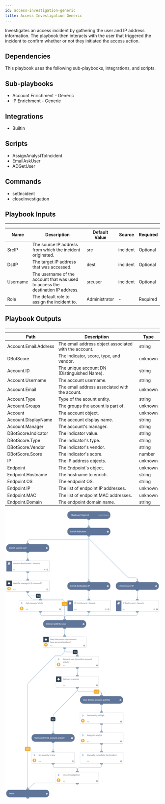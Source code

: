 ```yaml
---
id: access-investigation-generic
title: Access Investigation Generic
---
```


Investigates an access incident by gathering the user and IP address information.
The playbook then interacts with the user that triggered the incident to confirm whether or not they initiated the access action.

## Dependencies
This playbook uses the following sub-playbooks, integrations, and scripts.

## Sub-playbooks
* Account Enrichment - Generic
* IP Enrichment - Generic

## Integrations
* Builtin

## Scripts
* AssignAnalystToIncident
* EmailAskUser
* ADGetUser

## Commands
* setIncident
* closeInvestigation

## Playbook Inputs
---

| **Name** | **Description** | **Default Value** | **Source** | **Required** |
| --- | --- | --- | --- | --- |
| SrcIP | The source IP address from which the incident originated. | src | incident | Optional |
| DstIP | The target IP address that was accessed. | dest | incident | Optional |
| Username | The username of the account that was used to access the destination IP address. | srcuser | incident | Optional |
| Role | The default role to assign the incident to. | Administrator | - | Required |

## Playbook Outputs
---

| **Path** | **Description** | **Type** |
| --- | --- | --- |
| Account.Email.Address | The email address object associated with the account. | string |
| DBotScore | The indicator, score, type, and vendor. | unknown |
| Account.ID | The unique account DN (Distinguished Name). | string |
| Account.Username | The account username. | string |
| Account.Email | The email address associated with the acount. | unknown |
| Account.Type | Type of the acount entity. | string |
| Account.Groups | The groups the acount is part of. | unknown |
| Account | The account object. | unknown |
| Account.DisplayName | The account display name. | string |
| Account.Manager | The account's manager. | string |
| DBotScore.Indicator | The indicator value. | string |
| DBotScore.Type | The indicator's type. | string |
| DBotScore.Vendor | The indicator's vendor. | string |
| DBotScore.Score | The indicator's score. | number |
| IP | The IP address objects. | unknown |
| Endpoint | The Endpoint's object. | unknown |
| Endpoint.Hostname | The hostname to enrich. | string |
| Endpoint.OS | The endpoint OS. | string |
| Endpoint.IP | The list of endpoint IP addresses. | unknown |
| Endpoint.MAC | The list of endpoint MAC addresses. | unknown |
| Endpoint.Domain | The endpoint domain name. | string |

![Access_Investigation_Generic](https://github.com/ElazarK/content-docs/blob/master/images/playbooks/Access_Investigation_Generic.png)
